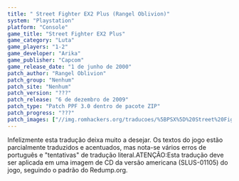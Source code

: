 ```yaml
---
title: " Street Fighter EX2 Plus (Rangel Oblivion)"
system: "Playstation"
platform: "Console"
game_title: "Street Fighter EX2 Plus"
game_category: "Luta"
game_players: "1-2"
game_developer: "Arika"
game_publisher: "Capcom"
game_release_date: "1 de junho de 2000"
patch_author: "Rangel Oblivion"
patch_group: "Nenhum"
patch_site: "Nenhum"
patch_version: "???"
patch_release: "6 de dezembro de 2009"
patch_type: "Patch PPF 3.0 dentro de pacote ZIP"
patch_progress: "???"
patch_images: ["//img.romhackers.org/traducoes/%5BPSX%5D%20Street%20Fighter%20EX2%20Plus%20-%20Rangel%20Oblivion%20-%201.jpg","//img.romhackers.org/traducoes/%5BPSX%5D%20Street%20Fighter%20EX2%20Plus%20-%20Rangel%20Oblivion%20-%202.jpg","//img.romhackers.org/traducoes/%5BPSX%5D%20Street%20Fighter%20EX2%20Plus%20-%20Rangel%20Oblivion%20-%203.jpg"]
---
```

Infelizmente esta tradução deixa muito a desejar. Os textos do jogo estão parcialmente traduzidos e acentuados, mas nota-se vários erros de português e "tentativas" de tradução literal.ATENÇÃO:Esta tradução deve ser aplicada em uma imagem de CD da versão americana (SLUS-01105) do jogo, seguindo o padrão do Redump.org.